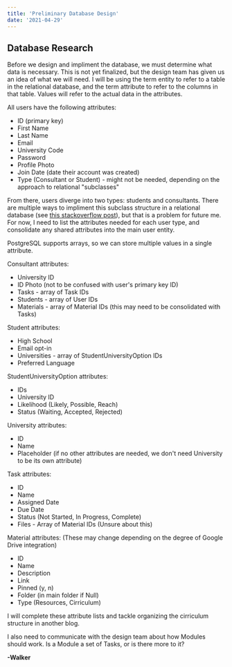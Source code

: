 ```yaml
---
title: 'Preliminary Database Design'
date: '2021-04-29'
---
```


## Database Research
Before we design and impliment the database, we must determine what data is necessary. This is not yet finalized, but the design team has given us an idea of what we will need. I will be using the term entity to refer to a table in the relational database, and the term attribute to refer to the columns in that table. Values will refer to the actual data in the attributes.

All users have the following attributes:
* ID (primary key)
* First Name
* Last Name
* Email
* University Code
* Password
* Profile Photo
* Join Date (date their account was created)
* Type (Consultant or Student) - might not be needed, depending on the approach to relational "subclasses"

From there, users diverge into two types: students and consultants. There are multiple ways to impliment this subclass structure in a relational database \(see [this stackoverflow post](https://stackoverflow.com/questions/13749525/relational-database-design-multiple-user-types)\), but that is a problem for future me. For now, I need to list the attributes needed for each user type, and consolidate any shared attributes into the main user entity.

PostgreSQL supports arrays, so we can store multiple values in a single attribute.

Consultant attributes:
* University ID
* ID Photo (not to be confused with user's primary key ID)
* Tasks - array of Task IDs
* Students - array of User IDs
* Materials - array of Material IDs (this may need to be consolidated with Tasks)

Student attributes:
* High School
* Email opt-in
* Universities - array of StudentUniversityOption IDs
* Preferred Language

StudentUniversityOption attributes:
* IDs
* University ID
* Likelihood (Likely, Possible, Reach)
* Status (Waiting, Accepted, Rejected)

University attributes:
* ID
* Name
* Placeholder (if no other attributes are needed, we don't need University to be its own attribute)

Task attributes:
* ID
* Name
* Assigned Date
* Due Date
* Status (Not Started, In Progress, Complete)
* Files - Array of Material IDs (Unsure about this)

Material attributes: (These may change depending on the degree of Google Drive integration)
* ID
* Name
* Description
* Link
* Pinned (y, n)
* Folder (in main folder if Null)
* Type (Resources, Cirriculum)


I will complete these attribute lists and tackle organizing the cirriculum structure in another blog.

I also need to communicate with the design team about how Modules should work. Is a Module a set of Tasks, or is there more to it?

**-Walker**